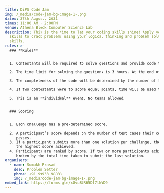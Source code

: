```yaml
---
title: DiPS Code Jam
img: /_media/code-jam-bg-image-1-.png
dates: 27th August, 2022
times: 11:00 AM - 2:00PM
venue: Athena Block Computer Science Lab
description: This is the time to let your coding skills shine! Apply your coding
  skills to crack problems using your logical thinking and problem solving
  skills.
rules: >-
  ### **Rules**


  1. Contestants will be required to solve questions and provide code that can be verified.

  2. The time limit for solving the questions is 3 hours. At the end of the 3rd hour, the winners will be adjudicated on the basis of the number of completed questions and completeness/efficiency of the given solutions.

  3. The completeness of the code will be determined by the number of test cases each solution can pass.

  4. If two contestants were to score equal points, time will be used to determine as tiebreaker.

  5. This is an **individual** event. No teams allowed.


  ### Scoring


  1. Each challenge has a pre-determined score.

  2. A participant’s score depends on the number of test cases their code submission successfully
     passes.
  3. If a participant submits more than one solution per challenge, then the participant’s score will reflect
     the highest score achieved.
  4. Participants are ranked by score. If two or more participants achieve the same score, then the tie is
     broken by the total time taken to submit the last solution.
organizers:
  - name: Sumukh Prasad
    desc: Problem Setter
    phone: +91 99933 98833
    img: /_media/code-jam-bg-image-1-.png
embed_link: https://forms.gle/xGvu8tR65Df7tWuD9
---
```

